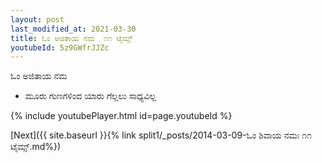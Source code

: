 ```yaml
---
layout: post
last_modified_at: 2021-03-30
title: ಓಂ ಅಜಿತಾಯ ನಮ  ೧೧ ಟೈಮ್ಸ್
youtubeId: 5z9GWfrJJZc
---
```

 
 
 ಓಂ ಅಜಿತಾಯ ನಮ   
 
 -  ಮೂರು ಗುಣಗಳಿಂದ ಯಾರು ಗೆಲ್ಲಲು ಸಾಧ್ಯವಿಲ್ಲ 
 
  
 
  
 
 
 
 
 
 


{% include youtubePlayer.html id=page.youtubeId %}
 
[Next]({{ site.baseurl }}{% link  split1/_posts/2014-03-09-ಓಂ ಶಿವಾಯ ನಮಃ ೧೧ ಟೈಮ್ಸ್.md%})
 
